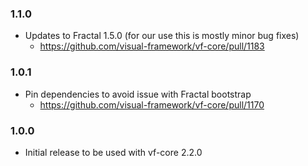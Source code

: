 ### 1.1.0

* Updates to Fractal 1.5.0 (for our use this is mostly minor bug fixes)
  * https://github.com/visual-framework/vf-core/pull/1183

### 1.0.1

* Pin dependencies to avoid issue with Fractal bootstrap
  * https://github.com/visual-framework/vf-core/pull/1170

### 1.0.0

* Initial release to be used with vf-core 2.2.0
